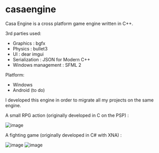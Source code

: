 # casaengine
Casa Engine is a cross platform game engine written in C++.

3rd parties used:
* Graphics : bgfx
* Physics : bullet3
* UI : dear imgui
* Serialization : JSON for Modern C++
* Windows management : SFML 2

Platform:
* Windows
* Android (to do)

I developed this engine in order to migrate all my projects on the same engine.

A small RPG action (originally developed in C on the PSP) :

![image](https://user-images.githubusercontent.com/10117569/216811463-2f3420c4-23a1-472d-ac11-0f6147bc6fd0.png)

A fighting game (originally developed in C# with XNA) :

![image](https://user-images.githubusercontent.com/10117569/216811555-2dc4fd8a-7760-4469-87ab-c3cc2db9f333.png)
![image](https://user-images.githubusercontent.com/10117569/216811658-dd9906dc-6fda-4ac2-8d5f-b0ce03314216.png)
